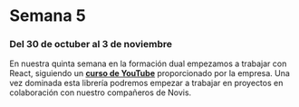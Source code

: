 # Semana 5
### Del 30 de octuber al 3 de noviembre

En nuestra quinta semana en la formación dual empezamos a trabajar con React, siguiendo un [<b>curso de YouTube</b>](https://youtube.com/playlist?list=PLvq-jIkSeTUZ5XcUw8fJPTBKEHEKPMTKk&si=zjvYqB1nbAidiybd) proporcionado por la empresa. Una vez dominada esta librería podremos empezar a trabajar en proyectos en colaboración con nuestro compañeros de Novis.